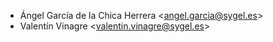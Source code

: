 - Ángel García de la Chica Herrera \<<angel.garcia@sygel.es>\>
- Valentín Vinagre \<<valentin.vinagre@sygel.es>\>
